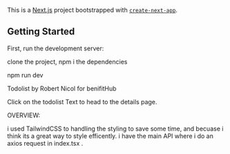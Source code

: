This is a [Next.js](https://nextjs.org/) project bootstrapped with [`create-next-app`](https://github.com/vercel/next.js/tree/canary/packages/create-next-app).

## Getting Started

First, run the development server:

clone the project, npm i the dependencies 

npm run dev


Todolist by Robert Nicol for benifitHub 

Click on the todolist Text to head to the details page. 


OVERVIEW:

i used TailwindCSS to handling the styling to save some time, and becuase i think its a great way to style efficently. i have the main API where i do an axios request in index.tsx .


